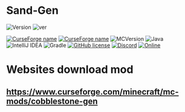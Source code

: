 ﻿# Sand-Gen


![Version](https://img.shields.io/badge/VERSION-red.svg?style=for-the-badge)
![ver](https://img.shields.io/badge/1.3-red.svg?style=for-the-badge)

[![CurseForge name](https://cf.way2muchnoise.eu/title/1027110.svg?badge_style=for_the_badge)](https://www.curseforge.com/minecraft/mc-mods/sand-gen)
[![CurseForge name](https://cf.way2muchnoise.eu/sand-gen.svg?badge_style=for_the_badge)](https://www.curseforge.com/minecraft/mc-mods/sand-gen)
![MCVersion](http://cf.way2muchnoise.eu/versions/570458.svg?badge_style=for_the_badge)
![Java](https://img.shields.io/badge/java-%23ED8B00.svg?style=for-the-badge&logo=java&logoColor=white)
![IntelliJ IDEA](https://img.shields.io/badge/IntelliJIDEA-000000.svg?style=for-the-badge&logo=intellij-idea&logoColor=white)
![Gradle](https://img.shields.io/badge/Gradle-02303A.svg?style=for-the-badge&logo=Gradle&logoColor=white)
[![GitHub license](https://img.shields.io/badge/License-GPLv3-blue.svg?style=for-the-badge)](https://www.gnu.org/licenses/gpl-3.0)
[![Discord](https://img.shields.io/badge/Discord-Join-1.svg?style=for-the-badge)](https://discord.gg/Mp5sEpE3B3)
[![Online](https://img.shields.io/discord/1205154996073660477?style=for-the-badge)](https://discord.gg/Mp5sEpE3B3)

# Websites download mod
## https://www.curseforge.com/minecraft/mc-mods/cobblestone-gen